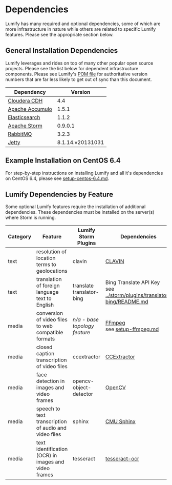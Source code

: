# Dependencies

Lumify has many required and optional dependencies, some of which are more infrastructure in nature while others are
related to specific Lumify features. Please see the appropriate section below.

## General Installation Dependencies

Lumify leverages and rides on top of many other popular open source projects. Please see the list below for dependent
infrastructure components. Please see Lumify's [POM file](../pom.xml) for authoritative version numbers that are far
less likely to get out of sync than this document.

| Dependency | Version |
| ---------- | ------- |
| [Cloudera CDH](http://www.cloudera.com/content/cloudera/en/products-and-services/cdh.html) | 4.4 |
| [Apache Accumulo](http://accumulo.apache.org) | 1.5.1 |
| [Elasticsearch](http://www.elasticsearch.org/) | 1.1.2 |
| [Apache Storm](https://storm.incubator.apache.org/) | 0.9.0.1 |
| [RabbitMQ](http://www.rabbitmq.com/) | 3.2.3 |
| [Jetty](http://www.eclipse.org/jetty/) | 8.1.14.v20131031 |

## Example Installation on CentOS 6.4

For step-by-step instructions on installing Lumify and all it's dependencies on CentOS 6.4, please see [setup-centos-6.4.md](setup-centos-6.4.md).

## Lumify Dependencies by Feature

Some optional Lumify features require the installation of additional dependencies. These dependencies must be installed on the server(s) where Storm is running.

| Category | Feature                                               | Lumify Storm Plugins             | Dependencies |
| -------- | ----------------------------------------------------- | -------------------------------- | ------------ |
| text     | resolution of location terms to geolocations          | clavin                           | [CLAVIN](http://clavin.bericotechnologies.com/) |
| text     | translation of foreign language text to English       | translate <br /> translator-bing | Bing Translate API Key <br /> see [../storm/plugins/translator-bing/README.md](../storm/plugins/translator-bing/README.md) |
| media    | conversion of video files to web compatible formats   | _n/a - base topology feature_    | [FFmpeg](https://www.ffmpeg.org/) <br /> see [setup-ffmpeg.md](setup-ffmpeg.md) |
| media    | closed caption transcription of video files           | ccextractor                      | [CCExtractor](http://ccextractor.sourceforge.net/) |
| media    | face detection in images and video frames             | opencv-object-detector           | [OpenCV](http://opencv.org/) |
| media    | speech to text transcription of audio and video files | sphinx                           | [CMU Sphinx](http://cmusphinx.sourceforge.net/) |
| media    | text identification (OCR) in images and video frames  | tesseract                        | [tesseract-ocr](https://code.google.com/p/tesseract-ocr/) |
